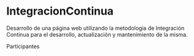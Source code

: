 # IntegracionContinua
Desarrollo de una página web utilizando la metodologia de Integración Continua para el desarrollo, actualización y mantenimiento de la misma.
 
 Participantes
